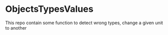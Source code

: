 # ObjectsTypesValues
This repo contain some function to detect wrong types, change a given unit to another
